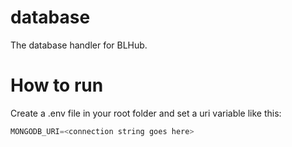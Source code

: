 # database
The database handler for BLHub.

# How to run
Create a .env file in your root folder and set a uri variable like this:

```python
MONGODB_URI=<connection string goes here>
```

